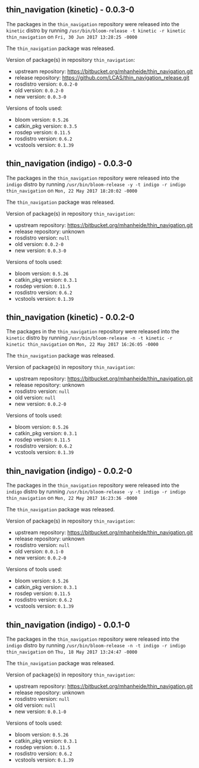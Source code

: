 ## thin_navigation (kinetic) - 0.0.3-0

The packages in the `thin_navigation` repository were released into the `kinetic` distro by running `/usr/bin/bloom-release -t kinetic -r kinetic thin_navigation` on `Fri, 30 Jun 2017 13:28:25 -0000`

The `thin_navigation` package was released.

Version of package(s) in repository `thin_navigation`:

- upstream repository: https://bitbucket.org/mhanheide/thin_navigation.git
- release repository: https://github.com/LCAS/thin_navigation_release.git
- rosdistro version: `0.0.2-0`
- old version: `0.0.2-0`
- new version: `0.0.3-0`

Versions of tools used:

- bloom version: `0.5.26`
- catkin_pkg version: `0.3.5`
- rosdep version: `0.11.5`
- rosdistro version: `0.6.2`
- vcstools version: `0.1.39`


## thin_navigation (indigo) - 0.0.3-0

The packages in the `thin_navigation` repository were released into the `indigo` distro by running `/usr/bin/bloom-release -y -t indigo -r indigo thin_navigation` on `Mon, 22 May 2017 18:20:02 -0000`

The `thin_navigation` package was released.

Version of package(s) in repository `thin_navigation`:

- upstream repository: https://bitbucket.org/mhanheide/thin_navigation.git
- release repository: unknown
- rosdistro version: `null`
- old version: `0.0.2-0`
- new version: `0.0.3-0`

Versions of tools used:

- bloom version: `0.5.26`
- catkin_pkg version: `0.3.1`
- rosdep version: `0.11.5`
- rosdistro version: `0.6.2`
- vcstools version: `0.1.39`


## thin_navigation (kinetic) - 0.0.2-0

The packages in the `thin_navigation` repository were released into the `kinetic` distro by running `/usr/bin/bloom-release -n -t kinetic -r kinetic thin_navigation` on `Mon, 22 May 2017 16:26:05 -0000`

The `thin_navigation` package was released.

Version of package(s) in repository `thin_navigation`:

- upstream repository: https://bitbucket.org/mhanheide/thin_navigation.git
- release repository: unknown
- rosdistro version: `null`
- old version: `null`
- new version: `0.0.2-0`

Versions of tools used:

- bloom version: `0.5.26`
- catkin_pkg version: `0.3.1`
- rosdep version: `0.11.5`
- rosdistro version: `0.6.2`
- vcstools version: `0.1.39`


## thin_navigation (indigo) - 0.0.2-0

The packages in the `thin_navigation` repository were released into the `indigo` distro by running `/usr/bin/bloom-release -y -t indigo -r indigo thin_navigation` on `Mon, 22 May 2017 16:23:36 -0000`

The `thin_navigation` package was released.

Version of package(s) in repository `thin_navigation`:

- upstream repository: https://bitbucket.org/mhanheide/thin_navigation.git
- release repository: unknown
- rosdistro version: `null`
- old version: `0.0.1-0`
- new version: `0.0.2-0`

Versions of tools used:

- bloom version: `0.5.26`
- catkin_pkg version: `0.3.1`
- rosdep version: `0.11.5`
- rosdistro version: `0.6.2`
- vcstools version: `0.1.39`


## thin_navigation (indigo) - 0.0.1-0

The packages in the `thin_navigation` repository were released into the `indigo` distro by running `/usr/bin/bloom-release -n -t indigo -r indigo thin_navigation` on `Thu, 18 May 2017 13:24:47 -0000`

The `thin_navigation` package was released.

Version of package(s) in repository `thin_navigation`:

- upstream repository: https://bitbucket.org/mhanheide/thin_navigation.git
- release repository: unknown
- rosdistro version: `null`
- old version: `null`
- new version: `0.0.1-0`

Versions of tools used:

- bloom version: `0.5.26`
- catkin_pkg version: `0.3.1`
- rosdep version: `0.11.5`
- rosdistro version: `0.6.2`
- vcstools version: `0.1.39`


